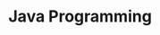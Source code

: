 <!-- .slide: data-state="main" data-background="../../images/master.png" data-background-size="contain" -->
# Java Programming <!-- .element: style="text-align: center;font-size: 2em;" -->